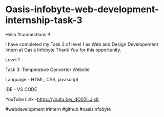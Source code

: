 # Oasis-infobyte-web-development-internship-task-3
Hello #connections !!

I have completed my Task 3 of level 1 as Web and Design Developement Intern at Oasis Infobyte Thank You for this opportunity.

Level 1 -

Task 3: Temperature Convertor Website

Language - HTML, CSS, javascript

IDE - VS CODE

YouTube Link -https://youtu.be/_dO02lLJjx8

#webdevelopment #intern #github #oasisinfobyte
